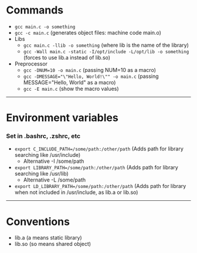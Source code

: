 # Commands
- `gcc main.c -o something`
- `gcc -c main.c` (generates object files: machine code main.o)
- Libs
  - `gcc main.c -llib -o something` (where lib is the name of the library)
  - `gcc -Wall main.c -static -I/opt/include -L/opt/lib -o something` (forces to use lib.a instead of lib.so)
- Preprocessor
  - `gcc -DNUM=10 -o main.c` (passing NUM=10 as a macro)
  - `gcc -DMESSAGE="\"Hello, World!\"" -o main.c` (passing MESSAGE="Hello, World" as a macro)
  - `gcc -E main.c` (show the macro values)

---

# Environment variables
### Set in .bashrc, .zshrc, etc
- `export C_INCLUDE_PATH=/some/path:/other/path` (Adds path for library searching like /usr/include)
  - Alternative -I /some/path
- `export LIBRARY_PATH=/some/path:/other/path` (Adds path for library searching like /usr/lib)
  - Alternative -L /some/path
- `export LD_LIBRARY_PATH=/some/path:/other/path` (Adds path for library when not included in /usr/include, as lib.a or lib.so)

---

# Conventions
- lib.a (a means static library)
- lib.so (so means shared object)
